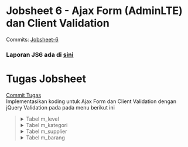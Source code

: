 # Jobsheet 6 - Ajax Form (AdminLTE) dan Client Validation 

Commits: [Jobsheet-6](https://github.com/search?q=repo%3ARaruu%2FPolinema.Task+JS6&type=commits)

### Laporan JS6 ada di [sini](https://1drv.ms/f/c/60e6043c8101a60a/EqL_CGeINmZNj3vWWNmJvoMB4nby17qHOW8uTixmDTTCDQ?e=WwXetD)

# Tugas Jobsheet
[Commit Tugas](https://github.com/Raruu/Polinema.Task/commit/f61124d1ae6ee8aaddd5634b40e6772eaeb34c73)\
Implementasikan koding untuk Ajax Form dan Client Validation dengan jQuery Validation pada pada menu berikut ini 
><details>
><summary>Tabel m_level</summary>
><div>
>  <img src="img/level_1.png"/>
>  <img src="img/level_2.png"/>
>  <img src="img/level_3.png"/>
></div>
></details>
><details>
><summary>Tabel m_kategori </summary>
><div>
>  <img src="img/kategori_1.png"/>
>  <img src="img/kategori_2.png"/>
>  <img src="img/kategori_3.png"/>
></div>
></details>
><details>
><summary>Tabel m_supplier</summary>
><div>
>  <img src="img/supplier_1.png"/>
>  <img src="img/supplier_2.png"/>
>  <img src="img/supplier_3.png"/>
></div>
></details>
><details>
><summary>Tabel m_barang</summary>
><div>
>  <img src="img/barang_1.png"/>
>  <img src="img/barang_2.png"/>
>  <img src="img/barang_3.png"/>
></div>
></details>

